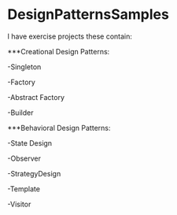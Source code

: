 # DesignPatternsSamples

I have exercise projects these contain:

***Creational Design Patterns:

  -Singleton

  -Factory

  -Abstract Factory

  -Builder
  
***Behavioral Design Patterns:
  
  -State Design

  -Observer

  -StrategyDesign

  -Template

  -Visitor
  
  
  
